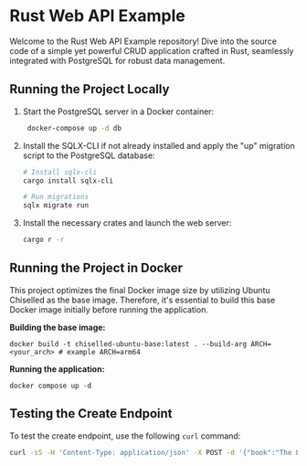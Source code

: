 # Rust Web API Example
Welcome to the Rust Web API Example repository! Dive into the source code of a simple yet powerful CRUD application crafted in Rust, seamlessly integrated with PostgreSQL for robust data management.

## Running the Project Locally
1. Start the PostgreSQL server in a Docker container:

   ```bash
    docker-compose up -d db
   ```
2. Install the SQLX-CLI if not already installed and apply the "up" migration script to the PostgreSQL database:

   ```bash
   # Install sqlx-cli
   cargo install sqlx-cli
   
   # Run migrations
   sqlx migrate run
   ```
3. Install the necessary crates and launch the web server:

   ```bash
   cargo r -r
   ```
## Running the Project in Docker
This project optimizes the final Docker image size by utilizing Ubuntu Chiselled as the base image. Therefore, it's essential to build this base Docker image initially before running the application.

**Building the base image:**
 ```shell
 docker build -t chiselled-ubuntu-base:latest . --build-arg ARCH=<your_arch> # example ARCH=arm64
 ```
**Running the application:**
```shell
docker compose up -d
```
## Testing the Create Endpoint
To test the create endpoint, use the following `curl` command:

   ```bash
   curl -sS -H 'Content-Type: application/json' -X POST -d '{"book":"The Lord of the Rings", "quote":"Sometimes to find the light, We must first touch the darkness."}' http://localhost:3000/quotes | jq
   ```